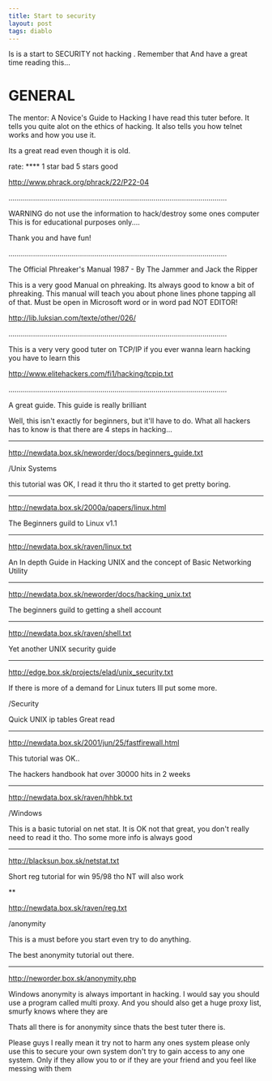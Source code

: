 ```yaml
---
title: Start to security
layout: post
tags: diablo
---
```



Is is a start to SECURITY not hacking . Remember that
And have a great time reading this...



# GENERAL


The mentor: A Novice's Guide to Hacking
I have read this tuter before.
It tells you quite alot on the ethics of hacking.
It also tells you how telnet works and how you use it.

Its a great read even though it is old.


rate: **** 1 star bad 5 stars good

http://www.phrack.org/phrack/22/P22-04

...........................................................................................................

WARNING do not use the information to hack/destroy some ones computer
This is for educational purposes only....

Thank you and have fun!

...........................................................................................................


The Official Phreaker's Manual
1987 - By The Jammer and Jack the Ripper

This is a very good Manual on phreaking.
Its always good to know a bit of phreaking.
This manual will teach you about phone lines phone tapping all of that.
Must be open in Microsoft word or in word pad NOT EDITOR!

http://lib.luksian.com/texte/other/026/

...........................................................................................................



This is a very very good tuter on TCP/IP if you ever wanna learn hacking you have to learn this

http://www.elitehackers.com/fi1/hacking/tcpip.txt

...........................................................................................................


A great guide.
This guide is really brilliant

Well, this isn't exactly for beginners, but it'll have to do.
What all hackers has to know is that there are 4 steps in hacking...


*****

http://newdata.box.sk/neworder/docs/beginners_guide.txt




/Unix Systems

this tutorial was OK, I read it thru tho it started to get pretty boring.

***

http://newdata.box.sk/2000a/papers/linux.html




The Beginners guild to Linux v1.1

****

http://newdata.box.sk/raven/linux.txt




An In depth Guide in Hacking UNIX and the
concept of Basic Networking Utility

****

http://newdata.box.sk/neworder/docs/hacking_unix.txt





The beginners guild to getting a shell account

***


http://newdata.box.sk/raven/shell.txt





Yet another UNIX security guide

***

http://edge.box.sk/projects/elad/unix_security.txt


If there is more of a demand for Linux tuters Ill put some more.





/Security




Quick UNIX ip tables
Great read

*****

http://newdata.box.sk/2001/jun/25/fastfirewall.html




This tutorial was OK..

The hackers handbook hat over 30000 hits in 2 weeks

****


http://newdata.box.sk/raven/hhbk.txt
















/Windows


This is a basic tutorial on net stat.
It is OK not that great, you don't really need to read it tho. Tho some more info is always good

***

http://blacksun.box.sk/netstat.txt





Short reg tutorial for win 95/98 tho NT will also work

**

http://newdata.box.sk/raven/reg.txt




/anonymity

This is a must before you start even try to do anything.


The best anonymity tutorial out there.

*****


http://neworder.box.sk/anonymity.php



Windows anonymity is always important in hacking.
I would say you should use a program called multi proxy.
And you should also get a huge proxy list, smurfy knows where they are

Thats all there is for anonymity since thats the best tuter there is.


Please guys I really mean it try not to harm any ones system please only use this
to secure your own system don't try to gain access to any one system. Only
if they allow you to or if they are your friend and you feel like messing with them
